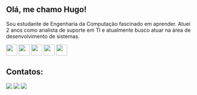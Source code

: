## Olá, me chamo Hugo!

Sou estudante de Engenharia da Computação fascinado em aprender. Atuei 2 anos como analista de suporte em TI e atualmente busco atuar na área de desenvolvimento de sistemas.
<br>

<img loading="lazy" src="https://cdn.jsdelivr.net/gh/devicons/devicon/icons/javascript/javascript-original.svg" width="30" height="30" /> <img loading="lazy" src="https://cdn.jsdelivr.net/gh/devicons/devicon/icons/html5/html5-original.svg" width="30" height="30" /> <img loading="lazy" src="https://cdn.jsdelivr.net/gh/devicons/devicon/icons/css3/css3-original.svg" width="30" height="30" />  <img loading="lazy" src="https://cdn.jsdelivr.net/gh/devicons/devicon/icons/linux/linux-original.svg" width="30" height="30" /> <img oading="lazy" src="https://cdn.jsdelivr.net/gh/devicons/devicon/icons/mysql/mysql-original.svg" width="30" height="30" />

## Contatos:

<div>
<a href="https://instagram.com/hugo_ragelli" target="_blank"><img loading="lazy" src="https://img.shields.io/badge/-Instagram-%23E4405F?style=for-the-badge&logo=instagram&logoColor=white" target="_blank"></a>
<a href = "mailto:contato@seu-usuário-aqui"><img loading="lazy" src="https://img.shields.io/badge/Gmail-D14836?style=for-the-badge&logo=gmail&logoColor=white" target="_blank"></a>
<a href="https://www.linkedin.com/in/hugo-ragelli-andrade-7a95601b3" target="_blank"><img loading="lazy" src="https://img.shields.io/badge/-LinkedIn-%230077B5?style=for-the-badge&logo=linkedin&logoColor=white" target="_blank"></a>   
</div>

